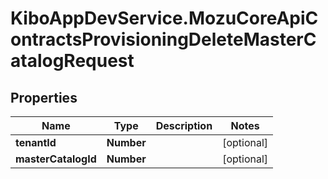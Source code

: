 # KiboAppDevService.MozuCoreApiContractsProvisioningDeleteMasterCatalogRequest

## Properties

Name | Type | Description | Notes
------------ | ------------- | ------------- | -------------
**tenantId** | **Number** |  | [optional] 
**masterCatalogId** | **Number** |  | [optional] 


